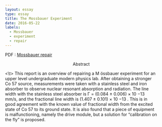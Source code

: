 ```yaml
---
layout: essay
type: essay
title: The Mossbauer Experiment
date: 2016-05-22
labels:
  - Mossbauer
  - experiment
  - repair
---
```


PDF : [Mossbauer repair](mossFinal.pdf "mossFinal PDF")

<p align="center">
Abstract

<p align="justify">

<p style="margin-left: 60px">
<p style="margin-right: 60px">
  
<\t> This report is an overview of repairing a M ̈ossbauer experiment for an upper level undergraduate
modern physics lab. After obtaining a stronger Co 57 source, measurements were taken with a
stainless steel and iron absorber to observe nuclear resonant absorption and radiation. The line
width with the stainless steel absorber is Γ = (0.084 ± 0.006) × 10 −13 mm/s, and the fractional
line width is (1.407 ± 0.101) × 10 −13 . This is in good agreement with the known value of fractional
width from the excited state of Co 57 to its ground state. It is also found that a piece of equipment
is malfunctioning, namely the drive module, but a solution for “calibration on the fly” is proposed.


